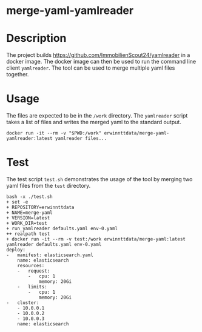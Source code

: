 # merge-yaml-yamlreader

# Description

The project builds https://github.com/ImmobilienScout24/yamlreader in a docker 
image. The docker image can then be used to run the command line client 
`yamlreader`. The tool can be used to merge multiple yaml files together.

# Usage

The files are expected to be in the `/work` directory. The `yamlreader` script 
takes a list of files and writes the merged yaml to the standard output.

```
docker run -it --rm -v "$PWD:/work" erwinnttdata/merge-yaml-yamlreader:latest yamlreader files...
```

# Test

The test script `test.sh` demonstrates the usage of the tool by merging two
yaml files from the `test` directory.

```
bash -x ./test.sh
+ set -e
+ REPOSITORY=erwinnttdata
+ NAME=merge-yaml
+ VERSION=latest
+ WORK_DIR=test
+ run_yamlreader defaults.yaml env-0.yaml
++ realpath test
+ docker run -it --rm -v test:/work erwinnttdata/merge-yaml:latest yamlreader defaults.yaml env-0.yaml
deploy:
-   manifest: elasticsearch.yaml
    name: elasticsearch
    resources:
    -   request:
        -   cpu: 1
            memory: 20Gi
    -   limits:
        -   cpu: 1
            memory: 20Gi
-   cluster:
    - 10.0.0.1
    - 10.0.0.2
    - 10.0.0.3
    name: elasticsearch
```
